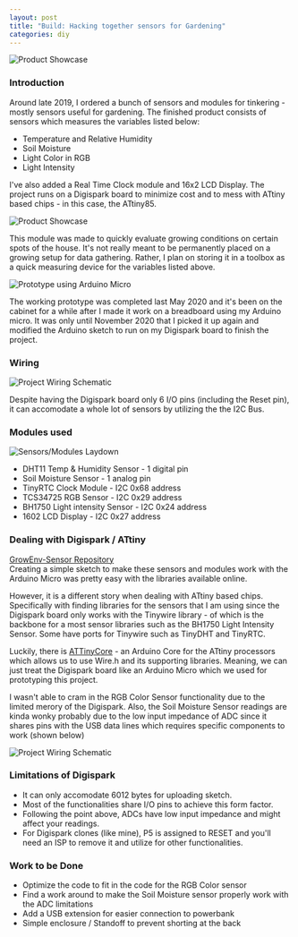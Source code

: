 ```yaml
---
layout: post
title: "Build: Hacking together sensors for Gardening"
categories: diy
---
```

![Product Showcase](/assets/digispark_gardening/IMG_1.jpg)

### Introduction  
Around late 2019, I ordered a bunch of sensors and modules for tinkering - mostly sensors useful for gardening. The finished product consists of sensors which measures the variables listed below:

* Temperature and Relative Humidity
* Soil Moisture
* Light Color in RGB
* Light Intensity

I've also added a Real Time Clock module and 16x2 LCD Display. The project runs on a Digispark board to minimize cost and to mess with ATtiny based chips - in this case, the ATtiny85.

![Product Showcase](/assets/digispark_gardening/IMG_2.jpg)

This module was made to quickly evaluate growing conditions on certain spots of the house. It's not really meant to be permanently placed on a growing setup for data gathering. Rather, I plan on storing it in a toolbox as a quick measuring device for the variables listed above.

![Prototype using Arduino Micro](/assets/digispark_gardening/IMG_4.png)

The working prototype was completed last May 2020 and it's been on the cabinet for a while after I made it work on a breadboard using my Arduino micro. It was only until November 2020 that I picked it up again and modified the Arduino sketch to run on my Digispark board to finish the project.

### Wiring  
![Project Wiring Schematic](/assets/digispark_gardening/WiringSchematic.jpg)

Despite having the Digispark board only 6 I/O pins (including the Reset pin), it can accomodate a whole lot of sensors by utilizing the the I2C Bus. 

### Modules used  

![Sensors/Modules Laydown](/assets/digispark_gardening/IMG_5.jpg)
* DHT11 Temp & Humidity Sensor - 1 digital pin
* Soil Moisture Sensor - 1 analog pin
* TinyRTC Clock Module - I2C 0x68 address
* TCS34725 RGB Sensor - I2C 0x29 address 
* BH1750 Light intensity Sensor - I2C 0x24 address
* 1602 LCD Display - I2C 0x27 address

### Dealing with Digispark / ATtiny  
[GrowEnv-Sensor Repository](https://github.com/AdrianTayag/GrowEnv-Sensor)  
Creating a simple sketch to make these sensors and modules work with the Arduino Micro was pretty easy with the libraries available online. 

However, it is a different story when dealing with ATtiny based chips. Specifically with finding libraries for the sensors that I am using since the Digispark board only works with the Tinywire library - of which is the backbone for a most sensor libraries such as the BH1750 Light Intensity Sensor. Some have ports for Tinywire such as TinyDHT and TinyRTC.

Luckily, there is [ATTinyCore](https://github.com/SpenceKonde/ATTinyCore) - an Arduino Core for the ATtiny processors which allows us to use Wire.h and its supporting libraries. Meaning, we can just treat the Digispark board like an Arduino Micro which we used for prototyping this project.  

I wasn't able to cram in the RGB Color Sensor functionality due to the limited merory of the Digispark. Also, the Soil Moisture Sensor readings are kinda wonky probably due to the low input impedance of ADC since it shares pins with the USB data lines which requires specific components to work (shown below)

![Project Wiring Schematic](/assets/digispark_gardening/DigisparkSchematic.jpg)

### Limitations of Digispark  
* It can only accomodate 6012 bytes for uploading sketch.
* Most of the functionalities share I/O pins to achieve this form factor.
* Following the point above, ADCs have low input impedance and might affect your readings.
* For Digispark clones (like mine), P5 is assigned to RESET and you'll need an ISP to remove it and utilize for other functionalities.

### Work to be Done  
* Optimize the code to fit in the code for the RGB Color sensor
* Find a work around to make the Soil Moisture sensor properly work with the ADC limitations
* Add a USB extension for easier connection to powerbank
* Simple enclosure / Standoff to prevent shorting at the back